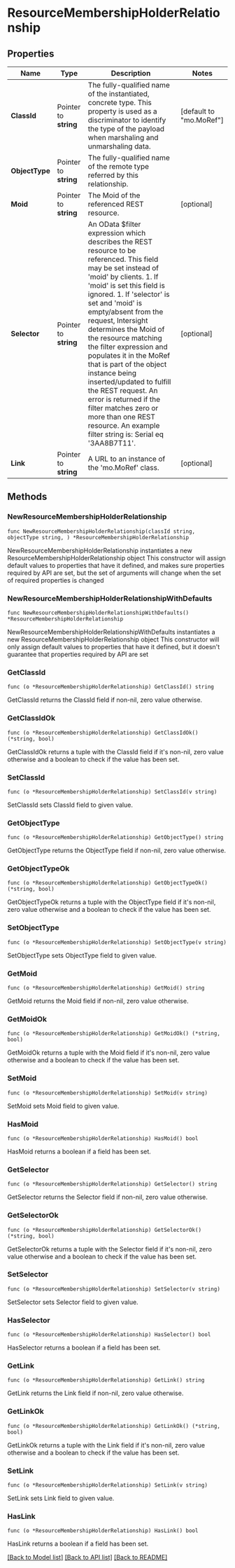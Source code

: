 # ResourceMembershipHolderRelationship

## Properties

Name | Type | Description | Notes
------------ | ------------- | ------------- | -------------
**ClassId** | Pointer to **string** | The fully-qualified name of the instantiated, concrete type. This property is used as a discriminator to identify the type of the payload when marshaling and unmarshaling data. | [default to "mo.MoRef"]
**ObjectType** | Pointer to **string** | The fully-qualified name of the remote type referred by this relationship. | 
**Moid** | Pointer to **string** | The Moid of the referenced REST resource. | [optional] 
**Selector** | Pointer to **string** | An OData $filter expression which describes the REST resource to be referenced. This field may be set instead of &#39;moid&#39; by clients. 1. If &#39;moid&#39; is set this field is ignored. 1. If &#39;selector&#39; is set and &#39;moid&#39; is empty/absent from the request, Intersight determines the Moid of the resource matching the filter expression and populates it in the MoRef that is part of the object instance being inserted/updated to fulfill the REST request. An error is returned if the filter matches zero or more than one REST resource. An example filter string is: Serial eq &#39;3AA8B7T11&#39;. | [optional] 
**Link** | Pointer to **string** | A URL to an instance of the &#39;mo.MoRef&#39; class. | [optional] 

## Methods

### NewResourceMembershipHolderRelationship

`func NewResourceMembershipHolderRelationship(classId string, objectType string, ) *ResourceMembershipHolderRelationship`

NewResourceMembershipHolderRelationship instantiates a new ResourceMembershipHolderRelationship object
This constructor will assign default values to properties that have it defined,
and makes sure properties required by API are set, but the set of arguments
will change when the set of required properties is changed

### NewResourceMembershipHolderRelationshipWithDefaults

`func NewResourceMembershipHolderRelationshipWithDefaults() *ResourceMembershipHolderRelationship`

NewResourceMembershipHolderRelationshipWithDefaults instantiates a new ResourceMembershipHolderRelationship object
This constructor will only assign default values to properties that have it defined,
but it doesn't guarantee that properties required by API are set

### GetClassId

`func (o *ResourceMembershipHolderRelationship) GetClassId() string`

GetClassId returns the ClassId field if non-nil, zero value otherwise.

### GetClassIdOk

`func (o *ResourceMembershipHolderRelationship) GetClassIdOk() (*string, bool)`

GetClassIdOk returns a tuple with the ClassId field if it's non-nil, zero value otherwise
and a boolean to check if the value has been set.

### SetClassId

`func (o *ResourceMembershipHolderRelationship) SetClassId(v string)`

SetClassId sets ClassId field to given value.


### GetObjectType

`func (o *ResourceMembershipHolderRelationship) GetObjectType() string`

GetObjectType returns the ObjectType field if non-nil, zero value otherwise.

### GetObjectTypeOk

`func (o *ResourceMembershipHolderRelationship) GetObjectTypeOk() (*string, bool)`

GetObjectTypeOk returns a tuple with the ObjectType field if it's non-nil, zero value otherwise
and a boolean to check if the value has been set.

### SetObjectType

`func (o *ResourceMembershipHolderRelationship) SetObjectType(v string)`

SetObjectType sets ObjectType field to given value.


### GetMoid

`func (o *ResourceMembershipHolderRelationship) GetMoid() string`

GetMoid returns the Moid field if non-nil, zero value otherwise.

### GetMoidOk

`func (o *ResourceMembershipHolderRelationship) GetMoidOk() (*string, bool)`

GetMoidOk returns a tuple with the Moid field if it's non-nil, zero value otherwise
and a boolean to check if the value has been set.

### SetMoid

`func (o *ResourceMembershipHolderRelationship) SetMoid(v string)`

SetMoid sets Moid field to given value.

### HasMoid

`func (o *ResourceMembershipHolderRelationship) HasMoid() bool`

HasMoid returns a boolean if a field has been set.

### GetSelector

`func (o *ResourceMembershipHolderRelationship) GetSelector() string`

GetSelector returns the Selector field if non-nil, zero value otherwise.

### GetSelectorOk

`func (o *ResourceMembershipHolderRelationship) GetSelectorOk() (*string, bool)`

GetSelectorOk returns a tuple with the Selector field if it's non-nil, zero value otherwise
and a boolean to check if the value has been set.

### SetSelector

`func (o *ResourceMembershipHolderRelationship) SetSelector(v string)`

SetSelector sets Selector field to given value.

### HasSelector

`func (o *ResourceMembershipHolderRelationship) HasSelector() bool`

HasSelector returns a boolean if a field has been set.

### GetLink

`func (o *ResourceMembershipHolderRelationship) GetLink() string`

GetLink returns the Link field if non-nil, zero value otherwise.

### GetLinkOk

`func (o *ResourceMembershipHolderRelationship) GetLinkOk() (*string, bool)`

GetLinkOk returns a tuple with the Link field if it's non-nil, zero value otherwise
and a boolean to check if the value has been set.

### SetLink

`func (o *ResourceMembershipHolderRelationship) SetLink(v string)`

SetLink sets Link field to given value.

### HasLink

`func (o *ResourceMembershipHolderRelationship) HasLink() bool`

HasLink returns a boolean if a field has been set.


[[Back to Model list]](../README.md#documentation-for-models) [[Back to API list]](../README.md#documentation-for-api-endpoints) [[Back to README]](../README.md)


